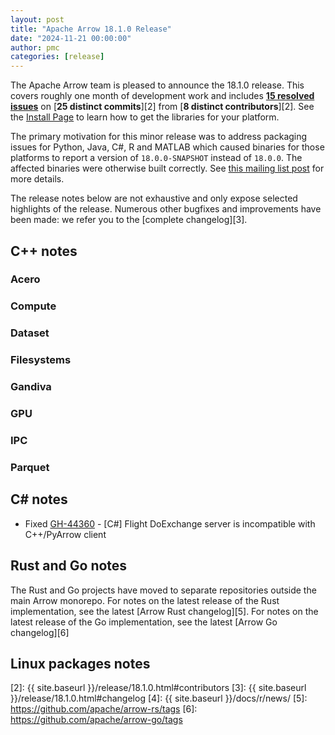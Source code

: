 ```yaml
---
layout: post
title: "Apache Arrow 18.1.0 Release"
date: "2024-11-21 00:00:00"
author: pmc
categories: [release]
---
```

<!--
{% comment %}
Licensed to the Apache Software Foundation (ASF) under one or more
contributor license agreements.  See the NOTICE file distributed with
this work for additional information regarding copyright ownership.
The ASF licenses this file to you under the Apache License, Version 2.0
(the "License"); you may not use this file except in compliance with
the License.  You may obtain a copy of the License at

http://www.apache.org/licenses/LICENSE-2.0

Unless required by applicable law or agreed to in writing, software
distributed under the License is distributed on an "AS IS" BASIS,
WITHOUT WARRANTIES OR CONDITIONS OF ANY KIND, either express or implied.
See the License for the specific language governing permissions and
limitations under the License.
{% endcomment %}
-->


The Apache Arrow team is pleased to announce the 18.1.0 release. This
covers roughly one month of development work and includes [**15 resolved
issues**][1] on [**25 distinct commits**][2] from [**8 distinct
contributors**][2]. See the [Install Page](https://arrow.apache.org/install/) to
learn how to get the libraries for your platform.

The primary motivation for this minor release was to address packaging issues
for Python, Java, C#, R and MATLAB which caused binaries for those platforms to
report a version of `18.0.0-SNAPSHOT` instead of `18.0.0`. The affected binaries
were otherwise built correctly. See [this mailing list
post](https://lists.apache.org/thread/t8k7l2hsbgdt7cszj7hrpjdfpn91n5zb) for more
details.

The release notes below are not exhaustive and only expose selected
highlights of the release. Numerous other bugfixes and improvements have been made:
we refer you to the [complete changelog][3].

## C++ notes

### Acero

### Compute

### Dataset

### Filesystems

### Gandiva

### GPU

### IPC

### Parquet

## C# notes

* Fixed [GH-44360](https://github.com/apache/arrow/issues/44360) - [C#] Flight DoExchange server is incompatible with C++/PyArrow client

## Rust and Go notes

The Rust and Go projects have moved to separate repositories outside the
main Arrow monorepo. For notes on the latest release of the Rust
implementation, see the latest [Arrow Rust changelog][5].
For notes on the latest release of the Go implementation, see the latest
[Arrow Go changelog][6]

## Linux packages notes

[1]: https://github.com/apache/arrow/milestone/67?closed=1
[2]: {{ site.baseurl }}/release/18.1.0.html#contributors
[3]: {{ site.baseurl }}/release/18.1.0.html#changelog
[4]: {{ site.baseurl }}/docs/r/news/
[5]: https://github.com/apache/arrow-rs/tags
[6]: https://github.com/apache/arrow-go/tags
